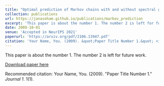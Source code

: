 ```yaml
---
title: "Optimal prediction of Markov chains with and without spectral gap"
collection: publications
url: https://janasoham.github.io/publications/markov_prediction
excerpt: 'This paper is about the number 1. The number 2 is left for future work.'
date: 2009-10-01
venue: 'Accepted in NeurIPS 2021'
paperurl: 'https://arxiv.org/pdf/2106.13947.pdf'
citation: 'Your Name, You. (2009). &quot;Paper Title Number 1.&quot; <i>Journal 1</i>. 1(1).'
---
```

This paper is about the number 1. The number 2 is left for future work.

[Download paper here](http://academicpages.github.io/files/paper1.pdf)

Recommended citation: Your Name, You. (2009). "Paper Title Number 1." <i>Journal 1</i>. 1(1).
